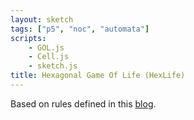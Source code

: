 ```yaml
---
layout: sketch
tags: ["p5", "noc", "automata"]
scripts: 
    - GOL.js
    - Cell.js
    - sketch.js
title: Hexagonal Game Of Life (HexLife)
---
```



Based on rules defined in this [blog](https://www.gamedev.net/blogs/entry/2261919-is-there-a-hexagonal-analog-of-conways-game-of-life/).
